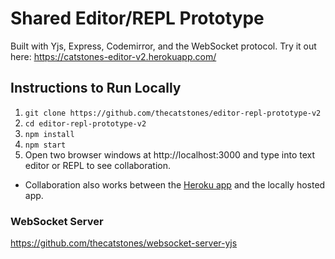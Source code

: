 # Shared Editor/REPL Prototype
Built with Yjs, Express, Codemirror, and the WebSocket protocol.
Try it out here: https://catstones-editor-v2.herokuapp.com/

## Instructions to Run Locally
1. `git clone https://github.com/thecatstones/editor-repl-prototype-v2`
2. `cd editor-repl-prototype-v2`
3. `npm install`
4. `npm start`
5. Open two browser windows at http://localhost:3000 and type into text editor or REPL to see collaboration.
  - Collaboration also works between the [Heroku app](https://catstones-editor-v2.herokuapp.com/) and the locally hosted app.

### WebSocket Server
https://github.com/thecatstones/websocket-server-yjs
